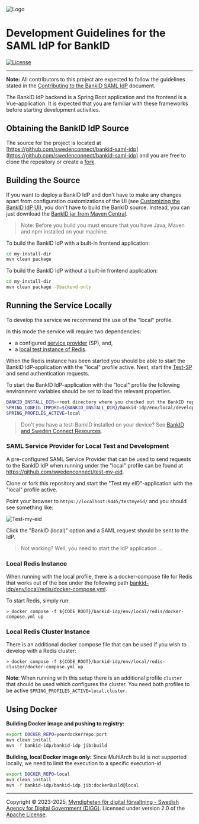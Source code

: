 ![Logo](images/sweden-connect.png)

# Development Guidelines for the SAML IdP for BankID

[![License](https://img.shields.io/badge/License-Apache%202.0-blue.svg)](https://opensource.org/licenses/Apache-2.0)

-----

**Note:** All contributors to this project are expected to follow the guidelines stated in the [Contributing to the BankID SAML IdP](https://github.com/swedenconnect/bankid-saml-idp/blob/main/CONTRIBUTING.md) document.

The BankID IdP backend is a Spring Boot application and the frontend is a Vue-application. It is 
expected that you are familiar with these frameworks before starting development activities.

<a name="obtaining-the-bankid-idp-source"></a>
## Obtaining the BankID IdP Source

The source for the project is located at [https://github.com/swedenconnect/bankid-saml-idp](https://github.com/swedenconnect/bankid-saml-idp) and you are free to clone the repository or create a 
[fork](https://docs.github.com/en/get-started/quickstart/fork-a-repo).

<a name="building-the-source"></a>
## Building the Source

If you want to deploy a BankID IdP and don't have to make any changes apart from configuration 
customizations of the UI (see [Customizing the BankID IdP UI](override.html#customizing-the-bankid-idp-ui)),
you don't have to build the BankID source. Instead, you can just download the [BankID jar from Maven
Central](artifacts.html).

> Note: Before you build you must ensure that you have Java, Maven and npm installed on your machine.

To build the BankID IdP with a built-in frontend application:

```bash
cd my-install-dir
mvn clean package
```

To build the BankID IdP without a built-in frontend application:

```bash
cd my-install-dir
mvn clean package -Dbackend-only
```

<a name="running-the-service-locally"></a>
## Running the Service Locally

To develop the service we recommend the use of the "local" profile.

In this mode the service will require two dependencies: 

- a configured [service provider](#saml-service-provider-for-local-test-and-development) (SP), and,
- a [local test instance of Redis](#local-redis-instance).

When the Redis instance has been started you should be able to start the BankID IdP-application with the "local" profile active. Next, start the [Test-SP](#saml-service-provider-for-local-test-and-development)
and send authentication requests.

To start the BankID IdP-application with the "local" profile the following environment variables
should be set to load the relevant properties.

```bash
BANKID_INSTALL_DIR=<root directory where you checked out the BankID repository>
SPRING_CONFIG_IMPORT=${BANKID_INSTALL_DIR}/bankid-idp/env/local/developer.yml
SPRING_PROFILES_ACTIVE=local
```

> Don't you have a test-BankID installed on your device? See [BankID and Sweden Connect Resources](https://docs.swedenconnect.se/bankid-saml-idp/bankid-sc-resources.html).

<a name="saml-service-provider-for-local-test-and-development"></a>
### SAML Service Provider for Local Test and Development

A pre-configured SAML Service Provider that can be used to send requests to the BankID IdP when
running under the "local" profile can be found at https://github.com/swedenconnect/test-my-eid.

Clone or fork this repository and start the "Test my eID"-application with the "local" profile active.

Point your browser to `https://localhost:9445/testmyeid/` and you should see something like:

![Test-my-eid](images/test-my-eid.png)

Click the "BankID (local)" option and a SAML request should be sent to the IdP.

> Not working? Well, you need to start the IdP application ...

<a name="local-redis-instance"></a>
### Local Redis Instance

When running with the local profile, there is a docker-compose file for Redis that works out of the box under the following path [bankid-idp/env/local/redis/docker-compose.yml](https://github.com/swedenconnect/bankid-saml-idp/blob/main/bankid-idp/env/local/redis/docker-compose.yml).

To start Redis, simply run:

```
> docker compose -f ${CODE_ROOT}/bankid-idp/env/local/redis/docker-compose.yml up
```

<a name="local-redis-cluster-instance"></a>
### Local Redis Cluster Instance

There is an additional docker compose file that can be used if you wish to develop with a Redis cluster:

```
> docker compose -f ${CODE_ROOT}/bankid-idp/env/local/redis-cluster/docker-compose.yml up
```

**Note**: When running with this setup there is an additional profile `cluster` that should be used
which configures the cluster. You need both profiles to be active `SPRING_PROFILES_ACTIVE=local,cluster`.

<a name="using-docker"></a>
## Using Docker

**Building Docker image and pushing to registry:**

```bash
export DOCKER_REPO=yourdockerrepo:port
mvn clean install
mvn -f bankid-idp/bankid-idp jib:build
```

**Building, local Docker image only:**
Since MultiArch build is not supported locally, we need to limit the execution to a specific execution-id
```bash
export DOCKER_REPO=local
mvn clean install
mvn -f bankid-idp/bankid-idp jib:dockerBuild@local
```

-----

Copyright &copy; 2023-2025, [Myndigheten för digital förvaltning - Swedish Agency for Digital Government (DIGG)](http://www.digg.se). Licensed under version 2.0 of the [Apache License](http://www.apache.org/licenses/LICENSE-2.0).
